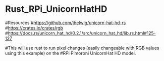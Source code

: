 # Rust_RPi_UnicornHatHD


#Resources
#https://github.com/jhelwig/unicorn-hat-hd-rs
#https://crates.io/crates/rgb
#https://docs.rs/unicorn_hat_hd/0.2.1/src/unicorn_hat_hd/lib.rs.html#125-127

#This will use rust to run pixel changes (easily changeable with RGB values using this example) on the
#RPi Pimoroni UnicornHat HD model.
